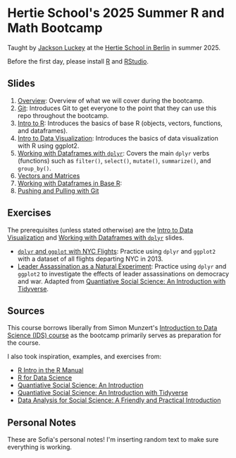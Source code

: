 # Hertie School's 2025 Summer R and Math Bootcamp

Taught by [Jackson Luckey](http://www.jacksonmluckey.com) at the [Hertie School in Berlin](https://www.hertie-school.org/en/) in summer 2025.

Before the first day, please install [R](01-overview/bootcamp-overview.html#installing-r) and [RStudio](01-overview/bootcamp-overview.html#installing-rstudio).

## Slides

1. [Overview](01-overview/bootcamp-overview.html): Overview of what we will cover during the bootcamp.
2. [Git](02-git/git-intro.html): Introduces Git to get everyone to the point that they can use this repo throughout the bootcamp.
3. [Intro to R](03-R-intro/intro-to-R.html): Introduces the basics of base R (objects, vectors, functions, and dataframes).
4. [Intro to Data Visualization](04-intro-to-data-viz/intro-to-data-viz.html): Introduces the basics of data visualization with R using ggplot2.
5. [Working with Dataframes with `dplyr`](05-dplyr/working-with-dataframes-with-dplyr.html): Covers the main `dplyr` verbs (functions) such as `filter()`, `select()`, `mutate()`, `summarize()`, and `group_by()`.
6. [Vectors and Matrices](06-vectors-matrices/vectors-and-matrices.html)
7. [Working with Dataframes in Base R](07-dataframes-base-R/working-with-dataframes-in-base-R.html):
8. [Pushing and Pulling with Git](08-git-push-pull/pushing-and-pulling-git.html)

## Exercises

The prerequisites (unless stated otherwise) are the [Intro to Data Visualization](04-intro-to-data-viz/intro-to-data-viz.html) and [Working with Dataframes with `dplyr`](05-dplyr/working-with-dataframes-with-dplyr.html) slides.

- [`dplyr` and `ggplot` with NYC Flights](Exercises/nyc-flights/nyc-flights.qmd): Practice using `dplyr` and `ggplot2` with a dataset of all flights departing NYC in 2013.
- [Leader Assassination as a Natural Experiment](Exercises/leader-assassination/leader-assassination.qmd): Practice using `dplyr` and `ggplot2` to investigate the effects of leader assassinations on democracy and war. Adapted from [Quantiative Social Science: An Introduction with Tidyverse](https://press.princeton.edu/books/paperback/9780691222288/quantitative-social-science).

## Sources

This course borrows liberally from Simon Munzert's [Introduction to Data Science (IDS) course](https://github.com/intro-to-data-science-24/) as the bootcamp primarily serves as preparation for the course.

I also took inspiration, examples, and exercises from:

- [R Intro in the R Manual](https://cran.r-project.org/doc/manuals/r-release/R-intro.html)
- [R for Data Science](https://r4ds.hadley.nz/)
- [Quantiative Social Science: An Introduction](https://press.princeton.edu/books/paperback/9780691175461/quantitative-social-science)
- [Quantiative Social Science: An Introduction with Tidyverse](https://press.princeton.edu/books/paperback/9780691222288/quantitative-social-science)
- [Data Analysis for Social Science: A Friendly and Practical Introduction](https://press.princeton.edu/books/paperback/9780691199436/data-analysis-for-social-science)

## Personal Notes

These are Sofia's personal notes!
I'm inserting random text to make sure everything is working.